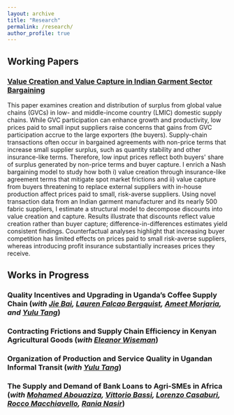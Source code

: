 ```yaml
---
layout: archive
title: "Research"
permalink: /research/
author_profile: true
---
```

## Working Papers

### [Value Creation and Value Capture in Indian Garment Sector Bargaining](https://drive.google.com/file/d/1SpxGm7bKFBeSrq-szBUWVIQKxTBr8SeM/view?usp=drive_link)

This paper examines creation and distribution of surplus from global value chains (GVCs) in low- and middle-income country (LMIC) domestic supply chains. While GVC participation can enhance growth and productivity, low prices paid to small input suppliers raise concerns that gains from GVC participation accrue to the large exporters (the buyers). Supply-chain transactions often occur in bargained agreements with non-price terms that increase small supplier surplus, such as quantity stability and other insurance-like terms. Therefore, low input prices reflect both buyers' share of surplus generated by non-price terms and buyer capture. I enrich a Nash bargaining model to study how both i) value creation through insurance-like agreement terms that mitigate spot market frictions and ii) value capture from buyers threatening to replace external suppliers with in-house production affect prices paid to small, risk-averse suppliers. Using novel transaction data from an Indian garment manufacturer and its nearly 500 fabric suppliers, I estimate a structural model to decompose discounts into value creation and capture. Results illustrate that discounts reflect value creation rather than buyer capture; difference-in-differences estimates yield consistent findings. Counterfactual analyses highlight that increasing buyer competition has limited effects on prices paid to small risk-averse suppliers, whereas introducing profit insurance substantially increases prices they receive. 

## Works in Progress 

### Quality Incentives and Upgrading in Uganda’s Coffee Supply Chain (_with [Jie Bai](https://sites.google.com/site/jiebaiecon/home), [Lauren Falcao Bergquist](https://sites.google.com/site/laurenfbergquist), [Ameet Morjaria](https://sites.google.com/site/ameetmorjaria), and [Yulu Tang](https://sites.google.com/view/yulutang)_)


### Contracting Frictions and Supply Chain Efficiency in Kenyan Agricultural Goods  (_with [Eleanor Wiseman](https://www.eleanorwiseman.com/)_) 

### Organization of Production and Service Quality in Ugandan Informal Transit (_with [Yulu Tang](https://sites.google.com/view/yulutang)_)

### The Supply and Demand of Bank Loans to Agri-SMEs in Africa (_with [Mohamed Abouaziza](https://sites.google.com/view/mohamed-abouaziza), [Vittorio Bassi](http://www.vittoriobassi.com/), [Lorenzo Casaburi](https://www.econ.uzh.ch/en/people/faculty/casaburi.html), [Rocco Macchiavello](https://sites.google.com/site/roccomacchiavello/), [Rania Nasir](https://www.theigc.org/people/rania-nasir)_) 


